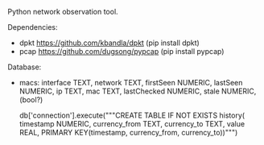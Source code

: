 Python network observation tool.

Dependencies:
 - dpkt https://github.com/kbandla/dpkt (pip install dpkt)
 - pcap https://github.com/dugsong/pypcap (pip install pypcap)

Database:
 - macs:
    interface TEXT,
    network TEXT,
    firstSeen NUMERIC,
    lastSeen NUMERIC,
    ip TEXT,
    mac TEXT,
    lastChecked NUMERIC,
    stale NUMERIC, (bool?)

	db['connection'].execute("""CREATE TABLE IF NOT EXISTS history(
	  timestamp NUMERIC,
	  currency_from TEXT,
	  currency_to TEXT,
	  value REAL,
	  PRIMARY KEY(timestamp, currency_from, currency_to))""")
